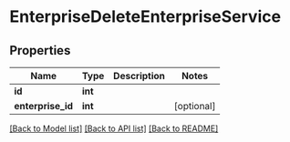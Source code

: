 # EnterpriseDeleteEnterpriseService

## Properties
Name | Type | Description | Notes
------------ | ------------- | ------------- | -------------
**id** | **int** |  | 
**enterprise_id** | **int** |  | [optional] 

[[Back to Model list]](../README.md#documentation-for-models) [[Back to API list]](../README.md#documentation-for-api-endpoints) [[Back to README]](../README.md)


